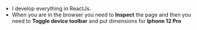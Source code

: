 - I develop everything in ReactJs. 
- When you are in the browser you need to **Inspect** the page and then you need to **Toggle device toolbar** and put dimensions for **Iphone 12 Pro**
